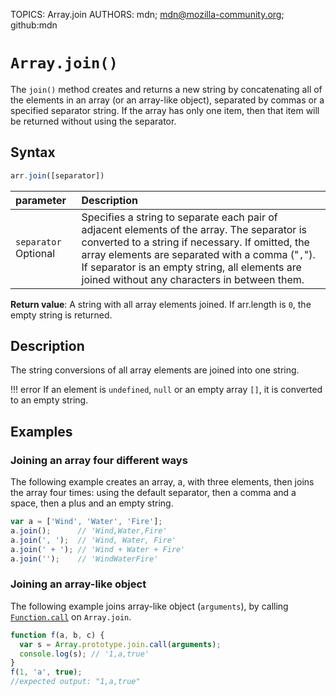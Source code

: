 TOPICS: Array.join
AUTHORS: mdn; mdn@mozilla-community.org; github:mdn

# `Array.join()`

The `join()` method creates and returns a new string by concatenating all of the elements in an
array (or an array-like object), separated by commas or a specified separator string. If
the array has only one item, then that item will be returned without using the separator.

## Syntax

```javascript
arr.join([separator])
```

| parameter | Description |
| :-- | :-- |
| `separator` Optional | Specifies a string to separate each pair of adjacent elements of the array. The separator is converted to a string if necessary. If omitted, the array elements are separated with a comma ("`,`"). If separator is an empty string, all elements are joined without any characters in between them. |

**Return value**: A string with all array elements joined. If arr.length is `0`, the empty string is
returned.

## Description

The string conversions of all array elements are joined into one string.

!!! error
    If an element is `undefined`, `null` or an empty array `[]`, it is converted to an empty string.

## Examples

### Joining an array four different ways

The following example creates an array, a, with three elements, then joins the array four times:
using the default separator, then a comma and a space, then a plus and an empty string.

```javascript
var a = ['Wind', 'Water', 'Fire'];
a.join();      // 'Wind,Water,Fire'
a.join(', ');  // 'Wind, Water, Fire'
a.join(' + '); // 'Wind + Water + Fire'
a.join('');    // 'WindWaterFire'
```

### Joining an array-like object

The following example joins array-like object (`arguments`), by calling [`Function.call`](/en/webfrontend/Function.call)
on `Array.join`.

```javascript
function f(a, b, c) {
  var s = Array.prototype.join.call(arguments);
  console.log(s); // '1,a,true'
}
f(1, 'a', true);
//expected output: "1,a,true"
```
